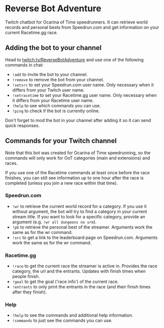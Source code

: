 # Reverse Bot Adventure

Twitch chatbot for Ocarina of Time speedrunners. It can retrieve world records and personal bests from Speedrun.com and get information on your current Racetime.gg race.

## Adding the bot to your channel
Head to [twitch.tv/ReverseBotAdventure](https://twitch.tv/ReverseBotAdventure) and use one of the following commands in chat:

* `!add` to invite the bot to your channel.
* `!remove` to remove the bot from your channel.
* `!setsrc` to set your Speedrun.com user name. Only necessary when it differs from your Twitch user name.
* `!setracetime` to set your Racetime.gg user name. Only necessary when it differs from your Racetime user name.
* `!help` to see which commands you can use.
* `!ping` to check if the bot is currently online.

Don't forget to mod the bot in your channel after adding it so it can send quick responses.

## Commands for your Twitch channel
Note that this bot was created for Ocarina of Time speedrunning, so the commands will only work for OoT categories (main and extensions) and races.

If you use one of the Racetime commands at least once before the race finishes, you can still see information up to one hour after the race is completed (unless you join a new race within that time).

### Speedrun.com
* `!wr` to retrieve the current world record for a category. If you use it without argument, the bot will try to find a category in your current stream title. If you want to look for a specific category, provide an argument (e.g. `!wr all dungeons no srm`).
* `!pb` to retrieve the personal best of the streamer. Arguments work the same as for the wr command.
* `!src` to get a link to the leaderboard page on Speedrun.com. Arguments work the same as for the wr command.

### Racetime.gg
* `!race` to get the current race the streamer is active in. Provides the race category, the url and the entrants. Updates with finish times when people finish.
* `!goal` to get the goal ('race info') of the current race.
* `!entrants` to only print the entrants in the race (and their finish times after they finish).

### Help
* `!help` to see the commands and additional help information.
* `!commands` to just see the commands you can use.

